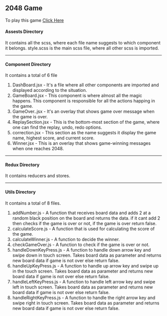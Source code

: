 ## 2048 Game

To play this game [Click Here](https://2048-divyansh.vercel.app/)

#### Assests Directory

It contains all the scss, where each file name suggests to which component it belongs.
style.scss is the main scss file, where all other scss is imported.

---

#### Component Directory

It contains a total of 6 file

1. DashBoard.jsx - It's a file where all other components are imported and displayed according to the situation.
2. GameBoard.jsx - This component is where almost all the magic happens. This component is responsible for all the actions happing in the game.
3. GameOver..jsx - It's an overlay that shows game over message when the game is over.
4. ReplaySection.jsx - This is the bottom-most section of the game, where one can find the replay, undo, redo options.
5. correction.jsx - This section as the name suggests it display the game name, highest score, and current score.
6. Winner.jsx - This is an overlay that shows game-winning messages when one reaches 2048.

---

#### Redux Directory

It contains reducers and stores.

---

#### Utils Directory

It contains a total of 8 files.

1. addNumber.js - A function that receives board data and adds 2 at a random black position on the board and returns the data. if it cant add 2 then checks if the game is over or not, if the game is over return false.
2. calculateScore.js - A function that is used for calculating the score of the game.
3. calculateWinner.js - A function to decide the winner.
4. checkGameOver.js - A function to check if the game is over or not.
5. handleDownKeyPress.js - A function to handle down arrow key and swipe down in touch screen. Takes board data as parameter and returns new board data if game is not over else return false.
6. handleUpKeyPress.js - A function to handle up arrow key and swipe up in the touch screen. Takes board data as parameter and returns new board data if game is not over else return false.
7. handleLeftKeyPress.js - A function to handle left arrow key and swipe left in touch screen. Takes board data as parameter and returns new board data if game is not over else return false.
8. handleRightKeyPress.js - A function to handle the right arrow key and swipe right in touch screen. Takes board data as parameter and returns new board data if game is not over else return false.
